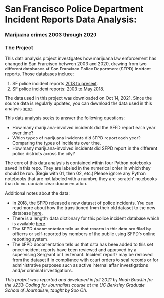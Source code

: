 # San Francisco Police Department Incident Reports Data Analysis:
### Marijuana crimes 2003 through 2020

### The Project
This data analysis project investigates how marijuana law enforcement has changed in San Francisco between 2003 and 2020, drawing from two different databases of San Francisco Police Department (SFPD) incident reports. Those databases include:

1. SF police incident reports [2018 to present](https://data.sfgov.org/Public-Safety/Police-Department-Incident-Reports-2018-to-Present/wg3w-h783).
2. SF police incident reports: [2003 to May 2018](https://data.sfgov.org/Public-Safety/Police-Department-Incident-Reports-Historical-2003/tmnf-yvry).

The data used in this project was downloaded on Oct 14, 2021. Since the source data is regularly updated, you can download the data used in this analysis [here](https://drive.google.com/drive/folders/1RBFfl-G6BCBR9ZA79K6jrbFeBXJqpHJl?usp=sharing).

This data analysis seeks to answer the following questions: 

- How many marijuana-involved incidents did the SFPD report each year over time?
- Which types of marijuana incidents did SFPD report each year? Comparing the types of incidents over time.
- How many marijuana-involved incidents did SFPD report in the different police districts across the city?

The core of this data analysis is contained within four Python notebooks saved in this repo. They are labeled in the numerical order in which they should be run. (Begin with 01, then 02, etc.) Please ignore any Python notebooks that are not labeled with a number, they are 'scratch' notebooks that do not contain clear documentation. 

Additional notes about the data:
- In 2018, the SFPD released a new dataset of police incidents. You can read more about how the transitioned from their old dataset to the new database [here](https://drive.google.com/file/d/13n7pncEOxFTWig9-sTKnB2sRiTB54Kb-/view?usp=sharing).
- There is a lengthy data dictionary for this police incident database which is available [here](https://datasf.gitbook.io/datasf-dataset-explainers/sfpd-incident-report-2018-to-present).
- The SFPD docomentation tells us that reports in this data are filed by officers or self-reported by members of the public using SFPD's online reporting system.
- The SFPD docomentation tells us that data has been added to this set once incident reports have been reviewed and approved by a supervising Sergeant or Lieutenant. Incident reports may be removed from the dataset if in compliance with court orders to seal records or for administrative purposes such as active internal affair investigations and/or criminal investigations.

*This project was reported and developed in fall 2021 by Noah Baustin for the J233: Coding for Journalists course at the UC Berkeley Graduate School of Journalism, taught by Soo Oh.*